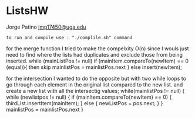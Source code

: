 # ListsHW
Jorge Patino
jmp17450@uga.edu


    to run and compile use : "./complile.sh" command
for the merge function I tried to make the compelxity O(n) since I wouls just need to find where the lists had duplicates and exclude those from being inserted.
    while (mainListPos != null)
    if (mainItem.compareTo(newItem) == 0 (equal)){
    then skip
    mainlistPos = mainlistPos.next
    }
    else
    insert(newItem);


for the intersection I wanted to do the opposite but with two while loops to go through each element in the original list compared to the new list.
    and create a new list with all the intersectig values;
while(mainlistPos != null) {
    while (newlistpos != null) {
    if (mainItem.compareTo(newItem) == 0) {
    thirdList.insertItem(mainItem);
        }
    else {
    newListPos = pos.next;
    }
    }
    mainlistPos = mainlistPos.next
    }

